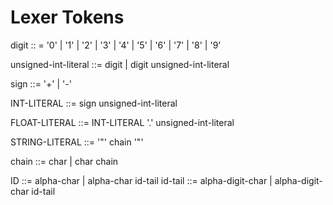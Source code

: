 # Lexer Tokens

digit           :: = '0' | '1' | '2' | '3' | '4' 
                | '5' | '6' | '7' | '8' | '9'

unsigned-int-literal    ::= digit 
                        | digit unsigned-int-literal

sign            ::= '+' | '-'

INT-LITERAL     ::= sign unsigned-int-literal

FLOAT-LITERAL   ::= INT-LITERAL  '.' unsigned-int-literal

STRING-LITERAL  ::= '"' chain '"'

<!-- 
Цепочка символов. char - это все символы, кроме кавычек.
 -->
chain           ::= char | char chain

<!-- 
Идентификатор. Начинается с alpha-char - символ из латинского алфавита.
Заканчивается на последовательность id-tail
хвостовых символов alpha-digit-char - символов из латинского алфавита, вместе с цифрами и знаком '_'.
 -->
ID              ::= alpha-char | alpha-char id-tail
id-tail         ::= alpha-digit-char | alpha-digit-char id-tail


